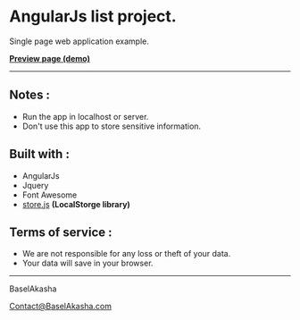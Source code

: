 # AngularJs list project. #
Single page web application example.

**[Preview page (demo)](https://baselakasha.github.io/angular_List/)**
<hr>

## Notes :

* Run the app in localhost or server. 
* Don't use this app to store sensitive information.

## Built with :

* AngularJs
* Jquery
* Font Awesome 
* [store.js](https://github.com/marcuswestin/store.js) **(LocalStorge library)**

## Terms of service : 
* We are not responsible for any loss or theft of your data.
* Your data will save in your browser.

<hr>
BaselAkasha 

Contact@BaselAkasha.com

